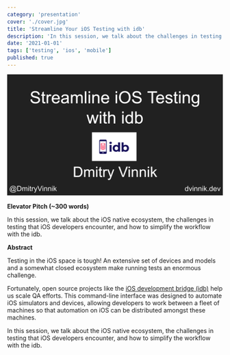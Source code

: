 ```yaml
---
category: 'presentation'
cover: './cover.jpg'
title: 'Streamline Your iOS Testing with idb'
description: 'In this session, we talk about the challenges in testing that iOS developers encounter and how to simplify the workflow with the idb.'
date: '2021-01-01'
tags: ['testing', 'ios', 'mobile']
published: true
---
```

![iphone](./cover.jpg)

**Elevator Pitch (~300 words)**

In this session, we talk about the iOS native ecosystem, the challenges in testing that iOS developers encounter, and how to simplify the workflow with the idb.

**Abstract**
 
Testing in the iOS space is tough! An extensive set of devices and models and a somewhat closed ecosystem make running tests an enormous challenge. 

Fortunately, open source projects like the [iOS development bridge (idb)](https://fbidb.io/) help us scale QA efforts. This command-line interface was designed to automate iOS simulators and devices, allowing developers to work between a fleet of machines so that automation on iOS can be distributed amongst these machines. 

In this session, we talk about the iOS native ecosystem, the challenges in testing that iOS developers encounter, and how to simplify the workflow with the idb.